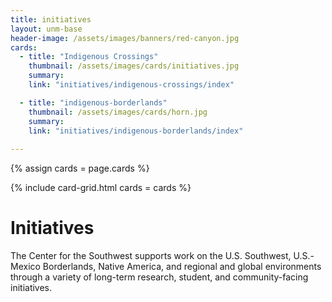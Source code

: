 ```yaml
---
title: initiatives
layout: unm-base
header-image: /assets/images/banners/red-canyon.jpg
cards: 
  - title: "Indigenous Crossings"
    thumbnail: /assets/images/cards/initiatives.jpg
    summary: 
    link: "initiatives/indigenous-crossings/index"

  - title: "indigenous-borderlands"
    thumbnail: /assets/images/cards/horn.jpg
    summary: 
    link: "initiatives/indigenous-borderlands/index"
    
---
```


{% assign cards = page.cards %}

{% include card-grid.html 
cards = cards 
%}


# Initiatives
The Center for the Southwest supports work on the U.S. Southwest, U.S.-Mexico Borderlands, Native America, and regional and global environments through a variety of long-term research, student, and community-facing initiatives.



